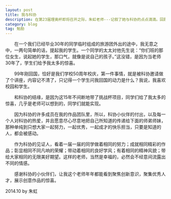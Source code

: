 ```yaml
---
layout: post
title: 我与科协
description: 在第23届理奥杯即将召开之际，朱虹老师---记叙了她与科协的点点滴滴。回顾往昔，勉励新人。
category: blog
tag: 勉励
---
```


　　在一个我们已经毕业30年的同学临时组成的旅游团外出的途中，我无意之中，一两句简单的话，提起我的学生。一个同学的太太对他先生说：“你们班的那位女生，说起她的学生，那口气，就像是说自己的孩子。”这没错，是因为当老师30年了，学生们给予我太多的惊喜。

　　99年刚回国，恰好是我们学校50周年校庆，第一件事情，就是被科协邀请做了个讲座，内容记不清了，只记得一个学生问我回国的动力是什么？我说，我喜欢校园和学生。

　　和科协的结缘，是因为这15年不间断地带了挑战杯项目，同学们给了我太多的惊喜，几乎是老师可以想到的，同学们就能实现。

　　因为科协的许多成员在我的作品团队里，所以，科协小伙伴的付出，以及每一个人对科协的热爱，并且愿意尽心尽意地把自己所知道的传递给下面的师弟师妹，那种单纯到只想大家一起努力，一起优秀，一起成才的快乐担当，只要是知道的人，都会被感动。

　　作为科协的见证人，看着一届一届的同学做着相同的努力；成就相同精彩的作品；彰显相同不同凡响的荣耀；带动着相同的良好学风；有着相同的精神风貌；带给大家相同的无限美好期望。这样的老师，当然是幸福的，必然会不经意间流露出不同的情感。

　　感谢科协的小伙伴们，让我这个老师年年都能看到聚焦创新意识，聚集优秀人才，展示创意作品的惊喜。


2014.10 by 朱虹

